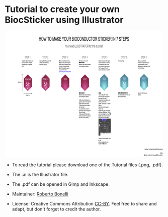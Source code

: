 # Tutorial to create your own BiocSticker using Illustrator

<img src="./Sticker_instructions.png" height="400">

* To read the tutorial please download one of the Tutorial files (.png, .pdf).

* The .ai is the Illustrator file.
* The .pdf can be opened in Gimp and Inkscape.

* Maintainer: [Roberto Bonelli](https://github.com/Robbie90/)
* License: Creative Commons Attribution
  [CC-BY](https://creativecommons.org/licenses/by/2.0/). Feel free to
  share and adapt, but don't forget to credit the author.

